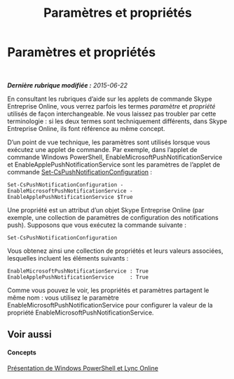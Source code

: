 ﻿---
title: Paramètres et propriétés
TOCTitle: Paramètres et propriétés
ms:assetid: 65348f95-f4d4-40cd-8869-f9d72643792d
ms:mtpsurl: https://technet.microsoft.com/fr-fr/library/Dn362796(v=OCS.15)
ms:contentKeyID: 56269594
ms.date: 06/01/2017
mtps_version: v=OCS.15
ms.translationtype: HT
---

# Paramètres et propriétés

 

_**Dernière rubrique modifiée :** 2015-06-22_

En consultant les rubriques d’aide sur les applets de commande Skype Entreprise Online, vous verrez parfois les termes *paramètre* et *propriété* utilisés de façon interchangeable. Ne vous laissez pas troubler par cette terminologie : si les deux termes sont techniquement différents, dans Skype Entreprise Online, ils font référence au même concept.

D’un point de vue technique, les paramètres sont utilisés lorsque vous exécutez une applet de commande. Par exemple, dans l’applet de commande Windows PowerShell, EnableMicrosoftPushNotificationService et EnableApplePushNotificationService sont les paramètres de l’applet de commande [Set-CsPushNotificationConfiguration](set-cspushnotificationconfiguration.md) :

    Set-CsPushNotificationConfiguration -EnableMicrosoftPushNotificationService -EnableApplePushNotificationService $True

Une propriété est un attribut d’un objet Skype Entreprise Online (par exemple, une collection de paramètres de configuration des notifications push). Supposons que vous exécutez la commande suivante :

    Set-CsPushNotificationConfiguration

Vous obtenez ainsi une collection de propriétés et leurs valeurs associées, lesquelles incluent les éléments suivants :

    EnableMicrosoftPushNotificationService : True
    EnableApplePushNotificationService     : True

Comme vous pouvez le voir, les propriétés et paramètres partagent le même nom : vous utilisez le paramètre EnableMicrosoftPushNotificationService pour configurer la valeur de la propriété EnableMicrosoftPushNotificationService.

## Voir aussi

#### Concepts

[Présentation de Windows PowerShell et Lync Online](an-introduction-to-windows-powershell-and-skype-for-business-online.md)

